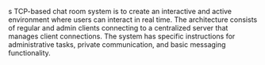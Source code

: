s TCP-based chat room system is to create an interactive and active environment where users can interact in real time. The architecture consists of regular and admin clients connecting to a centralized server that manages client connections. The system has specific instructions for administrative tasks, private communication, and basic messaging functionality.
